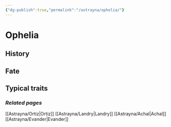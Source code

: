 ```yaml
---
{"dg-publish":true,"permalink":"/astrayna/ophelia/"}
---
```


# Ophelia
## History
## Fate
## Typical traits
### *Related pages*
[[Astrayna/Ortiz\|Ortiz]]
[[Astrayna/Landry\|Landry]]
[[Astrayna/Achal\|Achal]]
[[Astrayna/Evander\|Evander]]